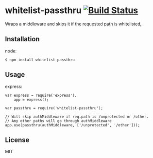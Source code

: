 # whitelist-passthru [![Build Status](https://travis-ci.org/dieb/whitelist-passthru.svg?branch=master)](https://travis-ci.org/dieb/whitelist-passthru)

Wraps a middleware and skips it if the requested path is whitelisted,

## Installation

node:

```
$ npm install whitelist-passthru
```

## Usage

express:

```
var express = require('express'),
    app = express();

var passthru = require('whitelist-passthru');

// Will skip authMiddleware if req.path is /unprotected or /other.
// Any other paths will go through authMiddleware
app.use(passthru(authMiddleware, ['/unprotected', '/other']));
```

## License

  MIT
